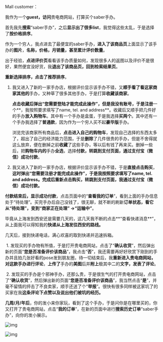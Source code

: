 Mall customer：

 

我作为一个**guest，访问**贵电商网站，打算买个saber手办。

首先我先**搜索**“saber手办”，之后**显示出了很多list**，我觉得这些太乱，于是选择了**按价格排序**。

作为一个穷人，我点进去了最便宜的saber手办，**进入了该商品页**上面显示了该手办的**图片**，**名称，价格，月销量，甚至累计评价数量**。

出于经验，**点进评价页**看看该手办质量如何，发现很多人的返图以及评价不是很好，果然便宜没好货，我**退出了该商品页，回到检索结果页**。

**重新选择排序，点击了推荐排序**。

1. 我又进入了新的一家手办店，根据评价显示该手办不错，又**顺手看了看这家商家其他的**手办，又种草了很多其他手办，于是打算**收藏该商家**。

   **点击收藏后弹出“您需要登陆才能完成此操作”，**但是我没有账号，于是**注册**一个**，我按照要求填写了name, tel. and address**。收藏后又顺手把几件好的手办**放入购物车**。其中有一个手办是盒蛋，于是我选择**买两个**。其中还有一个手办我选择了**普通款**，因为作为一个穷人买不起**豪华版**手办。

   浏览完该商家所有商品后，**点击进入自己的购物车**，发现自己选择的东西太多了，超出了自己的经济能力范围，于是**删除**了几件很贵的手办，但是不舍得就这么放弃，便在删掉之前**收藏**了这些手办，等以后有钱了再来买。删掉一些后，把**购物车内的**手办**全选**，选择**付款，转跳到支付页面，通过支付宝（微信）成功付款**。

2. 我又进入了新的一家手办店，根据评价显示该手办不错，于是**直接点击购买**，**这时弹出“您需要注册才能完成此操作”，于是我按照要求填写了name, tel. and address。**完成后**重新点击购买，转跳到支付页面，我通过支付宝（微信）成功付款。**

 

**付款结束后，显示成功付款**，点击页面中的“**查看我的订单**”，看到上面的手办信息处于“待处理”。买完手办后自己没钱了，很无聊，就不断的刷新**订单状态，看它从“待处理”，变到“商家正在处理” ->“运输中”**。

毕竟从上海发到西安还是需要几天的，这几天我不断的点击**“查看快递消息**”，从上面我可以得知我的**快递从上海发往西安的路线。**

几天后，接到快递电话，满心欢喜的取到快递并迅速拆箱。

 

​	1.     发现买的手办物有所值，于是打开贵电商网站，点击了“**确认收货**”，然后弹出新的页面“**您是否准备评价该商品**”，我点击“**否**”，我还需要再好好欣赏下刚到的手办并且拍几张好看的pose发到朋友圈，待一切结束后，我**重新进入贵电商网站，对这款手办进行评论**，**上传了**手办的**美图**后并**附上**极其中二的**文字，发表了评论**。

​	2.     发现买的手办是个邪神手办，还那么贵，于是很生气的打开贵电商网站，点击了“**确认收货**”，然后弹出新的页面“**您是否准备评价该商品**”，我当然点击“**是**”，并毫不留情的抨击了不良卖家，顺手还送了个“**举报**”。很快有很多同样被这家坑了的买家在我**这条评论下点赞以及说出他们被坑的经历。**

 

**几周/月/年后**，你的发小来你家玩，看到了这个手办，于是问你是在哪里买的，你又打开了贵电商网站，点击“**我的订单**”，在新的页面中进行**搜索历史订单**“saber手办”，向你的发小展示。

![img](file:///C:/Users/Saberda/AppData/Local/Temp/msohtmlclip1/01/clip_image003.png)

![img](file:///C:/Users/Saberda/AppData/Local/Temp/msohtmlclip1/01/clip_image005.jpg)

 

 

 

 

 

 

 

 

 

 

 

 